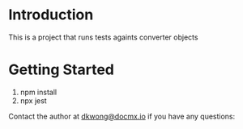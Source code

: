 # Introduction 
This is a project that runs tests againts converter objects

# Getting Started
1.	npm install
2.	npx jest

Contact the author at  [dkwong@docmx.io](dkwong@docmx.io) if you have any questions:
